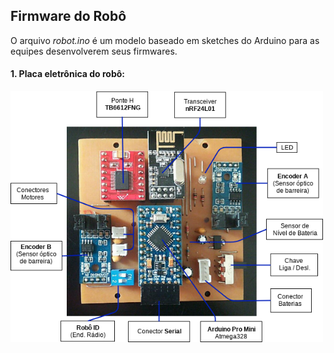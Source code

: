 ## Firmware do Robô  

O arquivo *robot.ino* é um modelo baseado em sketches do Arduino para as equipes desenvolverem seus firmwares.


#### 1. Placa eletrônica do robô:

<img src="https://github.com/alex-co/vsss/blob/master/img/robo_placa_eletronica.png" width="500">

